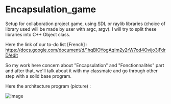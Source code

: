 # Encapsulation_game

Setup for collaboration project game, using SDL or raylib libraries (choice of library used will be made by user with argc, argv). I will try to split these libraries into C++ Object class.

Here the link of our to-do list [French] : https://docs.google.com/document/d/1hqBIOYogAqIm2y2rW7od4Ovijo3jFdrD/edit

So my work here concern about "Encapsulation" and "Fonctionnalités" part and after that, we'll talk about it with my classmate and go through other step with a solid base program.

Here the architecture program (picture) :

![image](https://github.com/user-attachments/assets/f165e27c-00a4-4b24-9852-468a1b8180cd)
